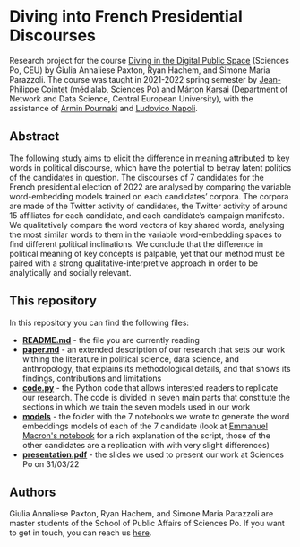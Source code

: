 # Diving into French Presidential Discourses
Research project for the course [Diving in the Digital Public Space](https://syllabus.sciencespo.fr/cours/202120/195617.html) (Sciences Po, CEU) by Giulia Annaliese Paxton, Ryan Hachem, and Simone Maria Parazzoli. The course was taught in 2021-2022 spring semester by [Jean-Philippe Cointet](https://medialab.sciencespo.fr/equipe/jean-philippe-cointet/) (médialab, Sciences Po) and [Márton Karsai](https://networkdatascience.ceu.edu/people/marton-karsai) (Department of Network and Data Science, Central European University), with the assistance of [Armin Pournaki](https://pournaki.com) and [Ludovico Napoli](https://networkdatascience.ceu.edu/people/ludovico-napoli).

## Abstract
The following study aims to elicit the difference in meaning attributed to key words in political discourse, which have the potential to betray latent politics of the candidates in question. The discourses of 7 candidates for the French presidential election of 2022 are analysed by comparing the variable word-embedding models trained on each candidates’ corpora. The corpora are made of the Twitter activity of candidates, the Twitter activity of around 15 affiliates for each candidate, and each candidate’s campaign manifesto. We qualitatively compare the word vectors of key shared words, analysing the most similar words to them in the variable word-embedding spaces to find different political inclinations. We conclude that the difference in political meaning of key concepts is palpable, yet that our method must be paired with a strong qualitative-interpretive approach in order to be analytically and socially relevant. 

## This repository
In this repository you can find the following files: 
- **[README.md](https://github.com/essemmeppi/diving-into-french-presidential-discourses/blob/e6fa6c0b915b60187637ba1b4778dbf0b00208ba/README.md)** - the file you are currently reading
- **[paper.md](https://github.com/essemmeppi/diving-into-french-presidential-discourses/blob/bbd5860eeb31466251b0fc7ee606bc730a99c30e/paper.md)** - an extended description of our research that sets our work withing the literature in political science, data science, and anthropology, that explains its methodological details, and that shows its findings, contributions and limitations
- **[code.py](https://github.com/essemmeppi/diving-into-french-presidential-discourses/blob/bbd5860eeb31466251b0fc7ee606bc730a99c30e/code.py)** - the Python code that allows interested readers to replicate our research. The code is divided in seven main parts that constitute the sections in which we train the seven models used in our work
- **[models](https://github.com/essemmeppi/diving-into-french-presidential-discourses/tree/main/models)** - the folder with the 7 notebooks we wrote to generate the word embeddings models of each of the 7 candidate (look at [Emmanuel Macron's notebook](https://github.com/essemmeppi/diving-into-french-presidential-discourses/blob/c591c2fd4865efabdd635e6c4265b972c43ac9b2/models/model_em.ipynb) for a rich explanation of the script, those of the other candidates are a replication with with very slight differences) 
- **[presentation.pdf](https://github.com/essemmeppi/diving-into-french-presidential-discourses/blob/bbd5860eeb31466251b0fc7ee606bc730a99c30e/presentation.pdf)** - the slides we used to present our work at Sciences Po on 31/03/22

## Authors
Giulia Annaliese Paxton, Ryan Hachem, and Simone Maria Parazzoli are master students of the School of Public Affairs of Sciences Po. If you want to get in touch, you can reach us [here](mailto:simoneparazzoli@gmail.com).
